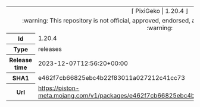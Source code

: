 <html><table>
<tr><td colspan="2" align="center"><img width="0" height="0"><br/>⌈ PixiGeko | 1.20.4 ⌋<br/><img width="0" height="0"></td></tr>
<tr><td colspan="2" align="center"><img width="0" height="0"><br/>
:warning: This repository is not official, approved, endorsed, associated or connected with Mojang :warning:
<br/><img width="0" height="0"></td></tr>
<tr><th>Id</th><td>1.20.4</td></tr>
<tr><th>Type</th><td>releases</td></tr>
<tr><th>Release time</th><td>2023-12-07T12:56:20+00:00</td></tr>
<tr><th>SHA1</th><td>e462f7cb66825ebc4b22f83011a027212c41cc73</td></tr>
<tr><th>Url</th><td><a href="https://piston-meta.mojang.com/v1/packages/e462f7cb66825ebc4b22f83011a027212c41cc73/1.20.4.json">https://piston-meta.mojang.com/v1/packages/e462f7cb66825ebc4b22f83011a027212c41cc73/1.20.4.json</a></td></tr>